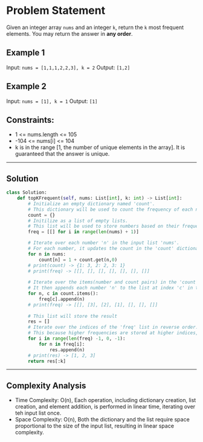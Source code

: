 # Problem Statement

Given an integer array `nums` and an integer `k`, return the `k` most frequent elements. You may return the answer in <b>any order</b>.

## Example 1
Input: `nums = [1,1,1,2,2,3], k = 2`
Output: `[1,2]`

## Example 2
Input: `nums = [1], k = 1`
Output: `[1]`

## Constraints:
- 1 <= nums.length <= 105
- -104 <= nums[i] <= 104
- k is in the range [1, the number of unique elements in the array].
It is guaranteed that the answer is unique.

---

## Solution

```python
class Solution:
    def topKFrequent(self, nums: List[int], k: int) -> List[int]:
        # Initialize an empty dictionary named 'count'. 
        # This dictionary will be used to count the frequency of each number in the input list.
        count = {}
        # Initilize as a list of empty lists. 
        # This list will be used to store numbers based on their frequency.
        freq = [[] for i in range(len(nums) + 1)]

        # Iterate over each number 'n' in the input list 'nums'.
        # For each number, it updates the count in the 'count' dictionary.
        for n in nums:
            count[n] = 1 + count.get(n,0)       
        # print(count) -> {1: 3, 2: 2, 3: 1}
        # print(freq) -> [[], [], [], [], [], [], []]
        
        # Iterate over the items(number and count pairs) in the 'count' dictionary.
        # It then appends each number 'n' to the list at index 'c' in the 'freq' list.
        for n, c in count.items():
            freq[c].append(n)
        # print(freq) -> [[], [3], [2], [1], [], [], []]
        
        # This list will store the result
        res = []
        # Iterate over the indices of the 'freq' list in reverse order.
        # This because higher frequencies are stored at higher indices, and we want to start from the highest frequency.
        for i in range(len(freq) -1, 0, -1):
            for n in freq[i]:
                res.append(n)
        # print(res) -> [1, 2, 3]
        return res[:k]
```
  
--- 

## Complexity Analysis
- Time Complexity: O(n), Each operation, including dictionary creation, list creation, and element addition, is performed in linear time, iterating over teh input list once. 
- Space Complexity: O(n), Both the dictionary and the list require space proportional to the size of the input list, resulting in linear space complexity.
